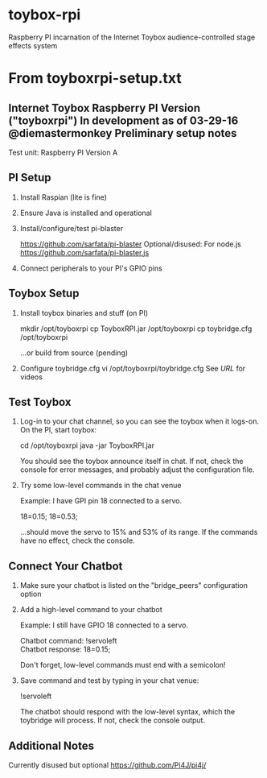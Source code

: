 # toybox-rpi
Raspberry PI incarnation of the Internet Toybox audience-controlled stage effects system

# From toyboxrpi-setup.txt

Internet Toybox Raspberry PI Version ("toyboxrpi")
In development as of 03-29-16 @diemastermonkey
Preliminary setup notes
-----------------------------------------------
Test unit: Raspberry PI Version A

PI Setup
-----------------------------------------------
1. Install Raspian (lite is fine)
2. Ensure Java is installed and operational
3. Install/configure/test pi-blaster

   https://github.com/sarfata/pi-blaster
   Optional/disused:
   For node.js https://github.com/sarfata/pi-blaster.js

4. Connect peripherals to your PI's GPIO pins

Toybox Setup
-----------------------------------------------
1. Install toybox binaries and stuff (on PI)

   mkdir /opt/toyboxrpi
   cp ToyboxRPI.jar /opt/toyboxrpi
   cp toybridge.cfg /opt/toyboxrpi

   ...or build from source (pending)
   
2. Configure toybridge.cfg
   vi /opt/toyboxrpi/toybridge.cfg
   See _URL_ for videos

Test Toybox
-----------------------------------------------
1. Log-in to your chat channel, so you can see
   the toybox when it logs-on. On the PI, start
   toybox:

     cd /opt/toyboxrpi
     java -jar ToyboxRPI.jar

   You should see the toybox announce itself in chat.
   If not, check the console for error messages, and
   probably adjust the configuration file.

2. Try some low-level commands in the chat venue

   Example: I have GPI pin 18 connected to a servo.

     18=0.15;
     18=0.53;

   ...should move the servo to 15% and 53% of its range.
   If the commands have no effect, check the console.

Connect Your Chatbot
-----------------------------------------------
1. Make sure your chatbot is listed on the
   "bridge_peers" configuration option

2. Add a high-level command to your chatbot

   Example: I still have GPIO 18 connected to a servo.

   Chatbot command:    !servoleft  
   Chatbot response:   18=0.15; 

   Don't forget, low-level commands must end with a semicolon!

3. Save command and test by typing in your chat venue:

      !servoleft

   The chatbot should respond with the low-level syntax, which
   the toybridge will process. If not, check the console output. 

Additional Notes
-----------------------------------------------
Currently disused but optional
   https://github.com/Pi4J/pi4j/
